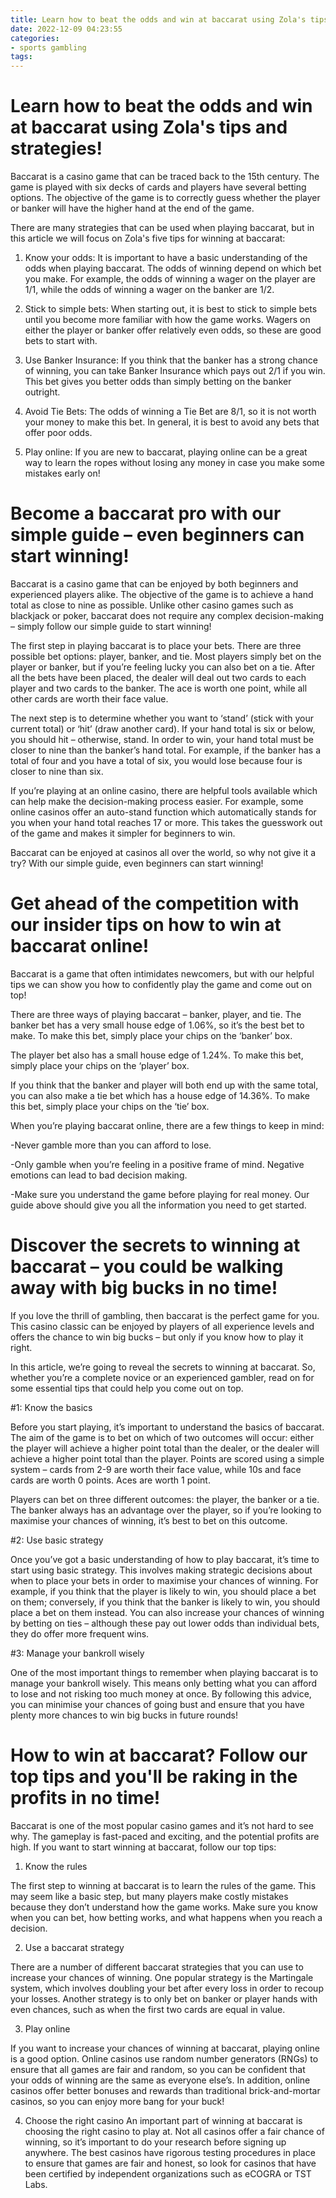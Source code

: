 ```yaml
---
title: Learn how to beat the odds and win at baccarat using Zola's tips and strategies!
date: 2022-12-09 04:23:55
categories:
- sports gambling
tags:
---
```



# Learn how to beat the odds and win at baccarat using Zola's tips and strategies!

Baccarat is a casino game that can be traced back to the 15th century. The game is played with six decks of cards and players have several betting options. The objective of the game is to correctly guess whether the player or banker will have the higher hand at the end of the game.

There are many strategies that can be used when playing baccarat, but in this article we will focus on Zola's five tips for winning at baccarat:

1. Know your odds: It is important to have a basic understanding of the odds when playing baccarat. The odds of winning depend on which bet you make. For example, the odds of winning a wager on the player are 1/1, while the odds of winning a wager on the banker are 1/2.

2. Stick to simple bets: When starting out, it is best to stick to simple bets until you become more familiar with how the game works. Wagers on either the player or banker offer relatively even odds, so these are good bets to start with.

3. Use Banker Insurance: If you think that the banker has a strong chance of winning, you can take Banker Insurance which pays out 2/1 if you win. This bet gives you better odds than simply betting on the banker outright.

4. Avoid Tie Bets: The odds of winning a Tie Bet are 8/1, so it is not worth your money to make this bet. In general, it is best to avoid any bets that offer poor odds.

5. Play online: If you are new to baccarat, playing online can be a great way to learn the ropes without losing any money in case you make some mistakes early on!

# Become a baccarat pro with our simple guide – even beginners can start winning!

Baccarat is a casino game that can be enjoyed by both beginners and experienced players alike. The objective of the game is to achieve a hand total as close to nine as possible. Unlike other casino games such as blackjack or poker, baccarat does not require any complex decision-making – simply follow our simple guide to start winning!

The first step in playing baccarat is to place your bets. There are three possible bet options: player, banker, and tie. Most players simply bet on the player or banker, but if you’re feeling lucky you can also bet on a tie. After all the bets have been placed, the dealer will deal out two cards to each player and two cards to the banker. The ace is worth one point, while all other cards are worth their face value.

The next step is to determine whether you want to ‘stand’ (stick with your current total) or ‘hit’ (draw another card). If your hand total is six or below, you should hit – otherwise, stand. In order to win, your hand total must be closer to nine than the banker’s hand total. For example, if the banker has a total of four and you have a total of six, you would lose because four is closer to nine than six.

If you’re playing at an online casino, there are helpful tools available which can help make the decision-making process easier. For example, some online casinos offer an auto-stand function which automatically stands for you when your hand total reaches 17 or more. This takes the guesswork out of the game and makes it simpler for beginners to win.

Baccarat can be enjoyed at casinos all over the world, so why not give it a try? With our simple guide, even beginners can start winning!

# Get ahead of the competition with our insider tips on how to win at baccarat online!

Baccarat is a game that often intimidates newcomers, but with our helpful tips we can show you how to confidently play the game and come out on top!

There are three ways of playing baccarat – banker, player, and tie. The banker bet has a very small house edge of 1.06%, so it’s the best bet to make. To make this bet, simply place your chips on the ‘banker’ box.

The player bet also has a small house edge of 1.24%. To make this bet, simply place your chips on the ‘player’ box.

If you think that the banker and player will both end up with the same total, you can also make a tie bet which has a house edge of 14.36%. To make this bet, simply place your chips on the ‘tie’ box.

When you’re playing baccarat online, there are a few things to keep in mind:

-Never gamble more than you can afford to lose.

-Only gamble when you’re feeling in a positive frame of mind. Negative emotions can lead to bad decision making.

-Make sure you understand the game before playing for real money. Our guide above should give you all the information you need to get started.

# Discover the secrets to winning at baccarat – you could be walking away with big bucks in no time!

If you love the thrill of gambling, then baccarat is the perfect game for you. This casino classic can be enjoyed by players of all experience levels and offers the chance to win big bucks – but only if you know how to play it right.

In this article, we’re going to reveal the secrets to winning at baccarat. So, whether you’re a complete novice or an experienced gambler, read on for some essential tips that could help you come out on top.

#1: Know the basics

Before you start playing, it’s important to understand the basics of baccarat. The aim of the game is to bet on which of two outcomes will occur: either the player will achieve a higher point total than the dealer, or the dealer will achieve a higher point total than the player. Points are scored using a simple system – cards from 2-9 are worth their face value, while 10s and face cards are worth 0 points. Aces are worth 1 point.

Players can bet on three different outcomes: the player, the banker or a tie. The banker always has an advantage over the player, so if you’re looking to maximise your chances of winning, it’s best to bet on this outcome.

#2: Use basic strategy

Once you’ve got a basic understanding of how to play baccarat, it’s time to start using basic strategy. This involves making strategic decisions about when to place your bets in order to maximise your chances of winning. For example, if you think that the player is likely to win, you should place a bet on them; conversely, if you think that the banker is likely to win, you should place a bet on them instead. You can also increase your chances of winning by betting on ties – although these pay out lower odds than individual bets, they do offer more frequent wins.

#3: Manage your bankroll wisely

One of the most important things to remember when playing baccarat is to manage your bankroll wisely. This means only betting what you can afford to lose and not risking too much money at once. By following this advice, you can minimise your chances of going bust and ensure that you have plenty more chances to win big bucks in future rounds!

# How to win at baccarat? Follow our top tips and you'll be raking in the profits in no time!

Baccarat is one of the most popular casino games and it’s not hard to see why. The gameplay is fast-paced and exciting, and the potential profits are high. If you want to start winning at baccarat, follow our top tips:

1. Know the rules

The first step to winning at baccarat is to learn the rules of the game. This may seem like a basic step, but many players make costly mistakes because they don’t understand how the game works. Make sure you know when you can bet, how betting works, and what happens when you reach a decision.

2. Use a baccarat strategy

There are a number of different baccarat strategies that you can use to increase your chances of winning. One popular strategy is the Martingale system, which involves doubling your bet after every loss in order to recoup your losses. Another strategy is to only bet on banker or player hands with even chances, such as when the first two cards are equal in value.

3. Play online

If you want to increase your chances of winning at baccarat, playing online is a good option. Online casinos use random number generators (RNGs) to ensure that all games are fair and random, so you can be confident that your odds of winning are the same as everyone else’s. In addition, online casinos offer better bonuses and rewards than traditional brick-and-mortar casinos, so you can enjoy more bang for your buck!

4. Choose the right casino
An important part of winning at baccarat is choosing the right casino to play at. Not all casinos offer a fair chance of winning, so it’s important to do your research before signing up anywhere. The best casinos have rigorous testing procedures in place to ensure that games are fair and honest, so look for casinos that have been certified by independent organizations such as eCOGRA or TST Labs.